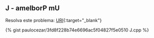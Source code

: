
## J - amelborP mU

Resolva este problema:
[URI][uri-2066]{:target="_blank"}


{% gist paulocezar/3fd8f228b74e6696ac5f04827f5e0510 J.cpp %}

[uri-2066]:		https://www.urionlinejudge.com.br/judge/pt/problems/view/2066
